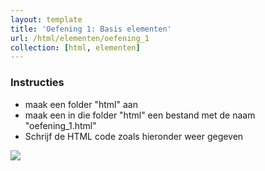 ```yaml
---
layout: template
title: 'Oefening 1: Basis elementen'
url: /html/elementen/oefening_1
collection: [html, elementen]
---
```

<div class="highlight">
    <h3>Instructies</h3>
    <ul>
        <li>maak een folder "html" aan</li>
        <li>maak een in die folder "html" een bestand met de naam "oefening_1.html"</li>
        <li>Schrijf de HTML code zoals hieronder weer gegeven</li>
    </ul>
</div>

<img class="shadow center" src="{{ '/oefeningen/html.png' | relative_url}}" />